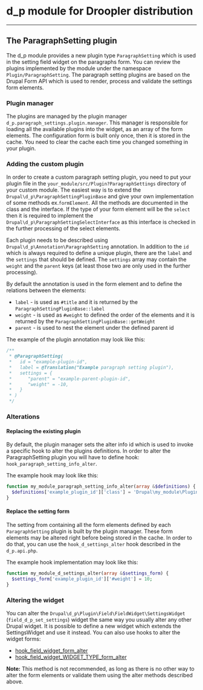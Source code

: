 # d_p module for Droopler distribution #
***
## The ParagraphSetting plugin ##
The d_p module provides a new plugin type `ParagraphSetting`
which is used in the setting field widget on the paragraphs form.
You can review the plugins implemented by the module under the namespace `Plugin/ParagraphSetting`.
The paragraph setting plugins are based on the Drupal Form API which is used
to render, process and validate the settings form elements.

### Plugin manager ###
The plugins are managed by the plugin manager `d_p.paragraph_settings.plugin.manager`.
This manager is responsible for loading all the available plugins into the widget,
as an array of the form elements. The configuration form is built only once, then it is stored
in the cache. You need to clear the cache each time you changed something in your plugin.

### Adding the custom plugin ###
In order to create a custom paragraph setting plugin, you need to put your
plugin file in the `your_module/src/Plugin?ParagraphSettings` directory
of your custom module.
The easiest way is to extend the `Drupal\d_p\ParagraphSettingPluginBase`
and give your own implementation of some methods ex.`formElement`.
All the methods are documented in the class and the interface.
If the type of your form element will be the `select` then
it is required to implement the `Drupal\d_p\ParagraphSettingSelectInterface`
as this interface is checked in the further processing of the select elements.

Each plugin needs to be described using `Drupal\d_p\Annotation\ParagraphSetting` annotation. In addition to the `id`
which is always required to define a unique plugin, there are the `label` and the `settings`
that should be defined. The `settings` array may contain the `weight` and the `parent` keys
(at least those two are only used in the further processing).

By default the annotation is used in the form element and to define the relations between the elements:
* `label` - is used as `#title` and it is returned by the `ParagraphSettingPluginBase::label`
* `weight` - is used as `#weight` to defined the order of the elements and it is returned by the `ParagraphSettingPluginBase::getWeight`
* `parent` - is used to nest the element under the defined parent id

The example of the plugin annotation may look like this:
```php
/**
 * @ParagraphSetting(
 *   id = "example-plugin-id",
 *   label = @Translation("Example paragraph setting plugin"),
 *   settings = {
 *      "parent" = "example-parent-plugin-id",
 *      "weight" = -10,
 *   }
 * )
 */
```

### Alterations ###
#### Replacing the existing plugin ####
By default, the plugin manager sets the alter info id which is used to invoke
a specific hook to alter the plugins definitions. In order to alter the
ParagraphSetting plugin you will have to define hook: `hook_paragraph_setting_info_alter`.

The example hook may look like this:
```php
function my_module_paragraph_setting_info_alter(array &$definitions) {
  $definitions['example_plugin_id']['class'] = 'Drupal\my_module\Plugin\ParagraphSetting\ExampleAltered';
}
```

#### Replace the setting form ####
The setting from containing all the form elements defined by each `ParagraphSetting` plugin
is built by the plugin manager. These form elements may be altered right before being stored in the cache.
In order to do that, you can use the `hook_d_settings_alter` hook described in the `d_p.api.php`.

The example hook implementation may look like this:
```php
function my_module_d_settings_alter(array &$settings_form) {
  $settings_form['example_plugin_id']['#weight'] = 10;
}
```

### Altering the widget ###
You can alter the `Drupal\d_p\Plugin\Field\FieldWidget\SettingsWidget` (`field_d_p_set_settings`) widget
the same way you usually alter any other Drupal widget.
It is possible to define a new widget which extends the SettingsWidget and use
it instead. You can also use hooks to alter the widget forms:
* [hook_field_widget_form_alter](https://api.drupal.org/api/drupal/core%21modules%21field%21field.api.php/function/hook_field_widget_form_alter/8.2.x)
* [hook_field_widget_WIDGET_TYPE_form_alter](https://api.drupal.org/api/drupal/core%21modules%21field%21field.api.php/function/hook_field_widget_WIDGET_TYPE_form_alter/8.2.x)

**Note:** This method is not recommended, as long as there is no other way to alter the form elements or validate them
using the alter methods described above.
